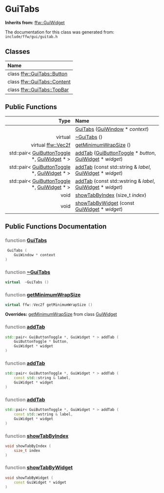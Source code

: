 GuiTabs
===================================


**Inherits from:** [ffw::GuiWidget](ffw_GuiWidget.html)

The documentation for this class was generated from: `include/ffw/gui/guitab.h`



## Classes

| Name |
|:-----|
| class [ffw::GuiTabs::Button](ffw_GuiTabs_Button.html) |
| class [ffw::GuiTabs::Content](ffw_GuiTabs_Content.html) |
| class [ffw::GuiTabs::TopBar](ffw_GuiTabs_TopBar.html) |


## Public Functions

| Type | Name |
| -------: | :------- |
|   | [GuiTabs](#5c77c5c9) ([GuiWindow](ffw_GuiWindow.html) * _context_)  |
|  virtual  | [~GuiTabs](#019aaccd) ()  |
|  virtual [ffw::Vec2f](ffw.html#fcfaa6c5) | [getMinimumWrapSize](#01f7bcfe) ()  |
|  std::pair< [GuiButtonToggle](ffw_GuiButtonToggle.html) *, [GuiWidget](ffw_GuiWidget.html) * > | [addTab](#6ffa5184) ([GuiButtonToggle](ffw_GuiButtonToggle.html) * _button_, [GuiWidget](ffw_GuiWidget.html) * _widget_)  |
|  std::pair< [GuiButtonToggle](ffw_GuiButtonToggle.html) *, [GuiWidget](ffw_GuiWidget.html) * > | [addTab](#54f7098b) (const std::string & _label_, [GuiWidget](ffw_GuiWidget.html) * _widget_)  |
|  std::pair< [GuiButtonToggle](ffw_GuiButtonToggle.html) *, [GuiWidget](ffw_GuiWidget.html) * > | [addTab](#28b7db76) (const std::wstring & _label_, [GuiWidget](ffw_GuiWidget.html) * _widget_)  |
|  void | [showTabByIndex](#2b07bbf7) (size_t _index_)  |
|  void | [showTabByWidget](#a278bdb3) (const [GuiWidget](ffw_GuiWidget.html) * _widget_)  |


## Public Functions Documentation

### <span style="opacity:0.5;">function</span> <a id="5c77c5c9" href="#5c77c5c9">GuiTabs</a>

```cpp
 GuiTabs (
    GuiWindow * context
) 
```



### <span style="opacity:0.5;">function</span> <a id="019aaccd" href="#019aaccd">~GuiTabs</a>

```cpp
virtual  ~GuiTabs () 
```



### <span style="opacity:0.5;">function</span> <a id="01f7bcfe" href="#01f7bcfe">getMinimumWrapSize</a>

```cpp
virtual ffw::Vec2f getMinimumWrapSize () 
```



**Overrides:** [getMinimumWrapSize](/doc/ffw_GuiWidget.md#c12efa3f) from class [GuiWidget](/doc/ffw_GuiWidget.md)

### <span style="opacity:0.5;">function</span> <a id="6ffa5184" href="#6ffa5184">addTab</a>

```cpp
std::pair< GuiButtonToggle *, GuiWidget * > addTab (
    GuiButtonToggle * button,
    GuiWidget * widget
) 
```



### <span style="opacity:0.5;">function</span> <a id="54f7098b" href="#54f7098b">addTab</a>

```cpp
std::pair< GuiButtonToggle *, GuiWidget * > addTab (
    const std::string & label,
    GuiWidget * widget
) 
```



### <span style="opacity:0.5;">function</span> <a id="28b7db76" href="#28b7db76">addTab</a>

```cpp
std::pair< GuiButtonToggle *, GuiWidget * > addTab (
    const std::wstring & label,
    GuiWidget * widget
) 
```



### <span style="opacity:0.5;">function</span> <a id="2b07bbf7" href="#2b07bbf7">showTabByIndex</a>

```cpp
void showTabByIndex (
    size_t index
) 
```



### <span style="opacity:0.5;">function</span> <a id="a278bdb3" href="#a278bdb3">showTabByWidget</a>

```cpp
void showTabByWidget (
    const GuiWidget * widget
) 
```





